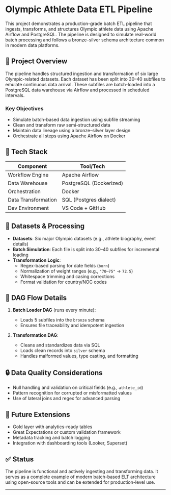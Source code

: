 # Olympic Athlete Data ETL Pipeline

This project demonstrates a production-grade batch ETL pipeline that ingests, transforms, and structures Olympic athlete data using Apache Airflow and PostgreSQL. The pipeline is designed to simulate real-world batch processing and follows a bronze–silver schema architecture common in modern data platforms.

## 📂 Project Overview

The pipeline handles structured ingestion and transformation of six large Olympic-related datasets. Each dataset has been split into 30–40 subfiles to emulate continuous data arrival. These subfiles are batch-loaded into a PostgreSQL data warehouse via Airflow and processed in scheduled intervals.

### Key Objectives
- Simulate batch-based data ingestion using subfile streaming
- Clean and transform raw semi-structured data
- Maintain data lineage using a bronze–silver layer design
- Orchestrate all steps using Apache Airflow on Docker


## 🧱 Tech Stack

| Component        | Tool/Tech               |
|------------------|--------------------------|
| Workflow Engine  | Apache Airflow           |
| Data Warehouse   | PostgreSQL (Dockerized)  |
| Orchestration    | Docker                   |
| Data Transformation | SQL (Postgres dialect) |
| Dev Environment  | VS Code + GitHub         |

## 🧪 Datasets & Processing

- **Datasets**: Six major Olympic datasets (e.g., athlete biography, event details)
- **Batch Simulation**: Each file is split into 30–40 subfiles for incremental loading
- **Transformation Logic**:
  - Regex-based parsing for date fields (`born`)
  - Normalization of weight ranges (e.g., `"70–75"` → `72.5`)
  - Whitespace trimming and casing corrections
  - Format validation for country/NOC codes


## 🧭 DAG Flow Details

1. **Batch Loader DAG** (runs every minute):
   - Loads 5 subfiles into the `bronze` schema
   - Ensures file traceability and idempotent ingestion

2. **Transformation DAG**:
   - Cleans and standardizes data via SQL
   - Loads clean records into `silver` schema
   - Handles malformed values, type casting, and formatting

## 🔒 Data Quality Considerations

- Null handling and validation on critical fields (e.g., `athlete_id`)
- Pattern recognition for corrupted or misformatted values
- Use of lateral joins and regex for advanced parsing

## 📌 Future Extensions

- Gold layer with analytics-ready tables
- Great Expectations or custom validation framework
- Metadata tracking and batch logging
- Integration with dashboarding tools (Looker, Superset)

## ✅ Status

The pipeline is functional and actively ingesting and transforming data. It serves as a complete example of modern batch-based ELT architecture using open-source tools and can be extended for production-level use.

---






